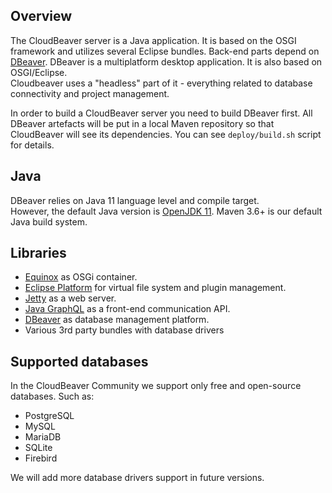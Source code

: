 ## Overview

The CloudBeaver server is a Java application. It is based on the OSGI framework and utilizes several Eclipse bundles.
Back-end parts depend on [DBeaver](https://github.com/dbeaver/dbeaver). 
DBeaver is a multiplatform desktop application. It is also based on OSGI/Eclipse.  
Cloudbeaver uses a "headless" part of it - everything related to database connectivity and project management.

In order to build a CloudBeaver server you need to build DBeaver first. All DBeaver artefacts will be put in a local Maven repository so that CloudBeaver will see its dependencies. You can see `deploy/build.sh` script for details.

## Java

DBeaver relies on Java 11 language level and compile target.  
However, the default Java version is [OpenJDK 11](https://adoptopenjdk.net/?variant=openjdk11&jvmVariant=hotspot).
Maven 3.6+ is our default Java build system.  

## Libraries

- [Equinox](https://www.eclipse.org/equinox/) as OSGi container.
- [Eclipse Platform](https://www.eclipse.org/eclipse/) for virtual file system and plugin management.
- [Jetty](https://www.eclipse.org/jetty/) as a web server.
- [Java GraphQL](https://github.com/graphql-java/graphql-java) as a front-end communication API. 
- [DBeaver](https://github.com/dbeaver/dbeaver) as database management platform.
- Various 3rd party bundles with database drivers

## Supported databases

In the CloudBeaver Community we support only free and open-source databases. Such as:
- PostgreSQL
- MySQL
- MariaDB
- SQLite
- Firebird

We will add more database drivers support in future versions.
